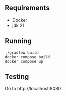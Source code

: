 ##  Requirements

* Docker
* jdk 21

## Running
```
./gradlew build
docker compose build
docker compose up
```

## Testing

Go to http://localhost:8080
